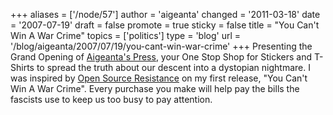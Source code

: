 +++
aliases = ['/node/57']
author = 'aigeanta'
changed = '2011-03-18'
date = '2007-07-19'
draft = false
promote = true
sticky = false
title = "You Can't Win A War Crime"
topics = ['politics']
type = 'blog'
url = '/blog/aigeanta/2007/07/19/you-cant-win-war-crime'
+++
Presenting the Grand Opening of <a href="http://www.cafepress.com/aigeanta">Aigeanta's Press</a>, your One Stop Shop for  Stickers and T-Shirts to spread the truth about our descent into a dystopian nightmare. I was inspired by <a href="http://www.opensourceresistance.net/submissions.htm">Open Source Resistance</a> on my first release, "You Can't Win A War Crime". Every purchase you make will help pay the bills the fascists use to keep us too busy to pay attention.

